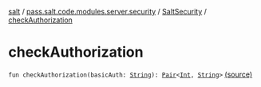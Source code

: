 [salt](../../index.md) / [pass.salt.code.modules.server.security](../index.md) / [SaltSecurity](index.md) / [checkAuthorization](./check-authorization.md)

# checkAuthorization

`fun checkAuthorization(basicAuth: `[`String`](https://kotlinlang.org/api/latest/jvm/stdlib/kotlin/-string/index.html)`): `[`Pair`](https://kotlinlang.org/api/latest/jvm/stdlib/kotlin/-pair/index.html)`<`[`Int`](https://kotlinlang.org/api/latest/jvm/stdlib/kotlin/-int/index.html)`, `[`String`](https://kotlinlang.org/api/latest/jvm/stdlib/kotlin/-string/index.html)`>` [(source)](https://github.com/kurbaniec-tgm/salt/tree/master/code/modules/server/security/SaltSecurity.kt#L82)